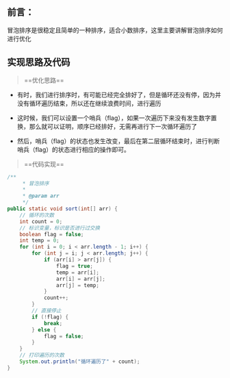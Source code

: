 ## 前言：

冒泡排序是很稳定且简单的一种排序，适合小数排序，这里主要讲解冒泡排序如何进行优化

## 实现思路及代码

> ==优化思路==

- 有时，我们进行排序时，有可能已经完全排好了，但是循环还没有停，因为并没有循环遍历结束，所以还在继续浪费时间，进行遍历

- 这时候，我们可以设置一个哨兵（flag），如果一次遍历下来没有发生数字置换，那么就可以证明，顺序已经排好，无需再进行下一次循环遍历了

- 然后，哨兵（flag）的状态也发生改变，最后在第二层循环结束时，进行判断哨兵（flag）的状态进行相应的操作即可。

> ==代码实现==

```java
/**
     * 冒泡排序
     *
     * @param arr
     */
public static void sort(int[] arr) {
    // 循环的次数
    int count = 0;
    // 标识变量，标识是否进行过交换
    boolean flag = false;
    int temp = 0;
    for (int i = 0; i < arr.length - 1; i++) {
        for (int j = i; j < arr.length; j++) {
            if (arr[i] > arr[j]) {
                flag = true;
                temp = arr[i];
                arr[i] = arr[j];
                arr[j] = temp;
            }
            count++;
        }
        // 直接停止
        if (!flag) {
            break;
        } else {
            flag = false;
        }
    }
    // 打印遍历的次数
    System.out.println("循环遍历了" + count);
}
```

